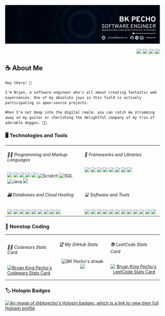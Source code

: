 <img src="./assets/banner.gif" />

<p align="right">
   <a href="https://bkpecho.tech/" 
    ><img
      src="https://img.shields.io/badge/Website-0077B5?style=plastic&logo=esri&logoColor=3aaded&color=black"
  /></a>
  <a href="https://linkedin.com/in/bkpecho" 
    ><img
      src="https://img.shields.io/badge/LinkedIn-0077B5?style=plastic&logo=linkedin&logoColor=3aaded&color=black"
  /></a>
  <a href="https://www.twitter.com/bkpecho" 
    ><img
      src="https://img.shields.io/badge/Twitter-1DA1F2?style=plastic&logo=twitter&logoColor=3aaded&color=black"
  /></a>
  <a href="mailto:pechobk@gmail.com" 
    ><img
      src="https://img.shields.io/badge/Let's Talk-D14836?style=plastic&logo=gmail&logoColor=3aaded&color=black"
  /></a>
</p>

<h2>☕ About Me</h2>

`Hey there! 👋`

`I'm Bryan, a software engineer who's all about creating fantastic web experiences. One of my absolute joys in this field is actively participating in open-source projects.`

`When I'm not deep into the digital realm, you can catch me strumming away on my guitar or cherishing the delightful company of my trio of adorable doggos. 🎸🐶`

<h3>🖥️ Technologies and Tools</h3>
<table>
  <tr>
    <td valign="top" width="50%">
      <h6>👨‍💻 Programming and Markup Languages</h6>
      <img src="https://img.shields.io/badge/HTML5-E34F26?style=plastic&logo=html5&logoColor=white" />
      <img src="https://img.shields.io/badge/CSS3-1572B6?style=plastic&logo=css3&logoColor=white" />
      <img src="https://img.shields.io/badge/JavaScript-323330?style=plastic&logo=javascript&logoColor=F7DF1E" />
      <img src="https://img.shields.io/badge/Node.js-339933?style=plastic&logo=node.js&logoColor=white" />
      <img src="https://img.shields.io/badge/PHP-777BB4?style=plastic&logo=php&logoColor=white" />
      <img alt="Scratch" src="https://img.shields.io/badge/Scratch-4D97FF.svg?logo=scratch&logoColor=white"></a>
      <img alt="SQL" src="https://custom-icon-badges.demolab.com/badge/SQL-025E8C.svg?logo=database&logoColor=white"></a>
      <img alt="Java" src="https://custom-icon-badges.demolab.com/badge/Java-f89820.svg?logo=java&logoColor=white&style=plastic">
      <img src="https://img.shields.io/badge/Markdown-000000?style=plastic&logo=markdown&logoColor=white" />
    </td>
    <td valign="top" width="50%">
      <h6>🧰 Frameworks and Libraries</h6>
      <img src="https://img.shields.io/badge/Bootstrap-%238511FA?style=plastic&logo=bootstrap&logoColor=white" />
      <img src="https://img.shields.io/badge/Tailwind_CSS-06B6D4?style=plastic&logo=tailwindcss&logoColor=white" />
      <img src="https://img.shields.io/badge/SASS-CC6699?style=plastic&logo=sass&logoColor=white" />
      <img src="https://img.shields.io/badge/React-20232A?style=plastic&logo=react&logoColor=61DAFB" />
      <img src="https://img.shields.io/badge/Astro-BC52EE?style=plastic&logo=astro&logoColor=white" />
      <img src="https://img.shields.io/badge/Express.js-000000?style=plastic&logo=express&logoColor=white" />
      <img src="https://img.shields.io/badge/React_Native-20232A?style=plastic&logo=react&logoColor=61DAFB" />
      <img src="https://img.shields.io/badge/WordPress-21759b?style=plastic&logo=wordpress&logoColor=white" />
    </td>
  </tr>
  <tr>
    <td valign="top" width="50%">
      <h6>🗃️ Databases and Cloud Hosting</h6>
      <img src="https://img.shields.io/badge/MongoDB-4EA94B?style=plastic&logo=mongodb&logoColor=white" />
      <img src="https://img.shields.io/badge/MySQL-005C84?style=plastic&logo=mysql&logoColor=white" />
      <img src="https://img.shields.io/badge/SQLite-07405E?style=plastic&logo=sqlite&logoColor=white" />
      <img src="https://img.shields.io/badge/XAMPP-F37623?style=plastic&logo=xampp&logoColor=white" />
      <img src="https://img.shields.io/badge/Firebase-039BE5?style=plastic&logo=firebase&logoColor=white" />
      <img src="https://img.shields.io/badge/Supabase-181818?style=plastic&logo=supabase&logoColor=white" />
      <img src="https://img.shields.io/badge/Netlify-00C7B7?style=plastic&logo=netlify&logoColor=white" />
      <img src="https://img.shields.io/badge/Render-00979D?style=plastic&logo=render&logoColor=white" />
      <img src="https://img.shields.io/badge/Vercel-000000?style=plastic&logo=vercel&logoColor=white" />
    </td>
    <td valign="top" width="50%">
      <h6>💻 Software and Tools</h6>
      <img src="https://img.shields.io/badge/Android_Studio-3DDC84?style=plastic&logo=android-studio&logoColor=white" />
      <img src="https://img.shields.io/badge/Apache%20Netbeans-1B6AC6?style=plastic&logo=apache%20netbeans%20ide&logoColor=white" />
      <img src="https://img.shields.io/badge/Visual Studio Code-0078D4?style=plastic&logo=visual%20studio%20code&logoColor=white" />
      <img src="https://img.shields.io/badge/Git-E44C30?style=plastic&logo=git&logoColor=white" />
      <img src="https://img.shields.io/badge/GitHub-100000?style=plastic&logo=github&logoColor=white" />
      <img src="https://img.shields.io/badge/GitHub_Desktop-8034A9?style=plastic&logo=github&logoColor=white" />
      <img src="https://img.shields.io/badge/Postman-FF6C37?style=plastic&logo=postman&logoColor=white" />
      <img src="https://img.shields.io/badge/Insomnia-4000BF?style=plastic&logo=insomnia&logoColor=white" />
      <img src="https://img.shields.io/badge/Linux-FCC624?style=plastic&logo=linux&logoColor=black" />
      <img src="https://img.shields.io/badge/Linux_Mint-87CF3E?style=plastic&logo=linuxmint&logoColor=white" />
      <img src="https://img.shields.io/badge/Pop!_OS-48B9C7?style=plastic&logo=pop!_os&logoColor=white" />
      <img src="https://img.shields.io/badge/Windows-0078D6?style=plastic&logo=windows&logoColor=white" />
    </td>
  </tr>
</table>


<!-- <h3>🚀 Featured Projects</h3>
<table>

  <tr>
      <td width="50%" valign="top">
      <h3 align="center">💻 Gadget Gizmo</h3>
        <br />
        <a target="_blank" href="https://gadgetgizmo.shop/">
            <img src="https://media.giphy.com/media/v1.Y2lkPTc5MGI3NjExZTk2OHM2cTlvbDExeXp2eDlhbTU0ZDhwYjRuYjJtbGFkcmhkamU0ayZlcD12MV9pbnRlcm5hbF9naWZfYnlfaWQmY3Q9Zw/rBocYUXrXQJVxcwFD9/giphy.gif" width="100%" alt="Gadget Gizmo"/>
        </a>
        <br />
        <p align="center">
  <a href="https://github.com/bkpecho/gadgetgizmo">
    <img src="https://img.shields.io/static/v1?label=&message=Repository&color=black&style=plastic&logo=github&logoColor=3aaded"/>
  </a>
  <a href="https://gadgetgizmo.shop/">
    <img src="https://img.shields.io/static/v1?label=&message=Live Site&color=black&style=plastic&logo=gitee&logoColor=3aaded"/>
  </a>
      </p>
        <p><strong>Node.js, Express, MongoDB, React, Redux, React Bootstrap, Cloudinary, Paypal JS SDK</strong> -  Gadget Gizmo is a robust eCommerce platform developed with the MERN stack and Redux, offering a complete shopping cart experience and streamlined payment processing, including PayPal and credit/debit options.</p>
    </td>
    <td width="50%" valign="top">
      <h3 align="center">🥂 Handaan</h3>
        <br />
        <a target="_blank" href="https://handaan.netlify.app/">
            <img src="https://media.giphy.com/media/v1.Y2lkPTc5MGI3NjExbGJlZzQyMDloNmRtMWh6bjlmZHFvN2Q2ajM0eHc2OW5keTBmZnJtaiZlcD12MV9pbnRlcm5hbF9naWZfYnlfaWQmY3Q9Zw/QgjVbASKim1G3UbKES/giphy.gif" width="100%" alt="Handaan Website"/>
        </a>
        <br />
        <p align="center">
  <a href="https://github.com/bkpecho/handaan">
    <img src="https://img.shields.io/static/v1?label=&message=Repository&color=black&style=plastic&logo=github&logoColor=3aaded"/>
  </a>
  <a href="https://handaan.netlify.app/">
    <img src="https://img.shields.io/static/v1?label=&message=Live Site&color=black&style=plastic&logo=netlify&logoColor=3aaded"/>
  </a>
      </p>
        <p><strong>JavaScript, AOS, GLightbox, Isotope Layout, Swiper JS, HTML5, CSS3, & Bootstrap</strong> - Handaan is a delightful restaurant landing page with an elegant design, responsive interface, and smooth animations.</p>
    </td>

  </tr>

   <tr>
     <td width="50%" valign="top">
      <h3 align="center">🍣 Sushi Delights</h3>
        <br />
      <a target="_blank" href="https://sushi-delights.vercel.app/">
            <img src="https://media.giphy.com/media/v1.Y2lkPTc5MGI3NjExN2JhYjVwc2dlMW8xc3ZteG5rYm5lNTlvcTZuZmE5Mml0aDlrbGcxZCZlcD12MV9pbnRlcm5hbF9naWZfYnlfaWQmY3Q9Zw/OlddBVYkUXm9HT7fyz/giphy.gif" width="100%"  alt="Sushi Delights Website"/>
        </a>
        <br />
        <p align="center">
   <a href="https://github.com/bkpecho/sushi-delights">
    <img src="https://img.shields.io/static/v1?label=&message=Repository&color=black&style=plastic&logo=github&logoColor=3aaded"/>
  </a>
  <a href="https://sushi-delights.vercel.app/">
    <img src="https://img.shields.io/static/v1?label=&message=Live Site&color=black&style=plastic&logo=vercel&logoColor=3aaded"/>
  </a>
      </p>
        <p><strong>HTML5, CSS3, JavaScript, AOS, Vite, BEM</strong> - Sushi Delights is a responsive landing page for a sushi restaurant, featuring traditional and innovative sushi dishes with a touch of Japanese culinary excellence.</p>
    </td>
    <td width="50%" valign="top">
      <h3 align="center">🏆 Nicotime-Out</h3>
        <br />
        <a target="_blank" href="https://youtu.be/CYq7Sqg0vU4">
            <img src="https://media.giphy.com/media/v1.Y2lkPTc5MGI3NjExdHlrd3dtMDMwaW0wMjVzeWVoZDJ1bmc2d2N0MHo5bHNhdWgxYWgwNCZlcD12MV9pbnRlcm5hbF9naWZfYnlfaWQmY3Q9Zw/aTKlCEFTjZnMFJSoeK/giphy.gif" width="100%" alt="Nicotime-Out App"/>
        </a>
        <br />
        <p align="center">
  <a href="https://github.com/bkpecho/Nicotime-Out">
    <img src="https://img.shields.io/static/v1?label=&message=Repository&color=black&style=plastic&logo=github&logoColor=3aaded"/>
  </a>
  <a href="https://youtu.be/CYq7Sqg0vU4">
    <img src="https://img.shields.io/static/v1?label=&message=App Demo&color=black&style=plastic&logo=youtube&logoColor=3aaded"/>
  </a>
      </p>
        <p><strong>Java, SQLite, Android Studio, Adobe XD, & Powtoon</strong> - Nicotime-Out is an Android application developed as an undergraduate thesis project to help smokers overcome their addiction. It offers a range of features and tools, leveraging mobile technology, to support users on their path to a smoke-free life.</p>
    </td>
  </tr>
</table> -->

<h3>🚀 Nonstop Coding</h3>
<table>
  <tr>
     <td width="33%" valign="center">
      <h6>🐱‍👤 Codewars Stats Card</h6>
      <a href="https://www.codewars.com/users/bkpecho">
        <img
          title="Codewars Stats Card"
          alt="Bryan King Pecho's Codewars Stats Card"
          src="https://codewars-stats-ignacio-cuadra.vercel.app/?username=bkpecho&theme=dark&primaryColor=3aaded"
        />
      </a>
    </td>
    <td width="33%" valign="top">
      <h6>🏆 My GitHub Stats</h6>
      <p align="center">
        <img
          title="🔥 Get streak stats for your profile at git.io/streak-stats"
          alt="BK Pecho's streak"
          src="https://streak-stats.demolab.com/?user=bkpecho&theme=react&background=black&currStreakNum=white&currStreakLabel=white&fire=3aaded&ring=3aaded&sideNums=3aaded&sideLabels=white&dates=3aaded&hide_border=true"
        />
        <a href="https://committers.top/philippines#bkpecho">
          <img
            src="https://img.shields.io/static/v1?label=MOST ACTIVE GITHUB USERS IN PH&labelColor=black&message=Top 1%&color=black&style=for-the-badge&logo=github&logoColor=3aaded"
          />
        </a>
      </p> 
    </td>
    <td width="33%" valign="center">
      <h6>📚 LeetCode Stats Card</h6>
      <p align="center">
        <a href="https://leetcode.com/bkpecho/">
          <img
            title="LeetCode Stats Card"
            alt="Bryan King Pecho's LeetCode Stats Card"
            src="https://leetcard.jacoblin.cool/bkpecho?theme=dark&font=Encode%20Sans&hide=ranking"
          />
        </a>
      </p>
    </td>
  </tr>
</table>

<h3>🏷️ Holopin Badges</h3>

[![An image of @bkpecho's Holopin badges, which is a link to view their full Holopin profile](https://holopin.me/bkpecho)](https://holopin.io/@bkpecho)
